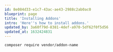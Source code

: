 ```yaml
---
id: 8e084d33-e1c7-43ac-ae43-2988c2ab0ac0
blueprint: page
title: 'Installing Addons'
intro: 'Here''s how to install addons.'
updated_by: 3a60f79d-8381-4def-a970-5df62f0f5d56
updated_at: 1632424831
---
```

``` shell
composer require vendor/addon-name
```
